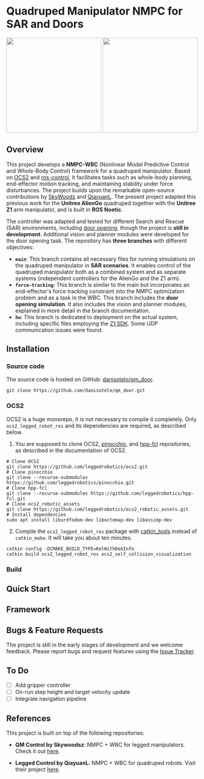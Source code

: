 # Quadruped Manipulator NMPC for SAR and Doors

<p align="center">
  <img src="https://github.com/danisotelo/qm_door/blob/main/docs/tunnel.gif" height="250px" />
  <img src="https://github.com/danisotelo/qm_door/blob/main/docs/door.gif" height="250px" />
</p>

## Overview

This project develops a <strong>NMPC-WBC</strong> (Nonlinear Model Predictive Control and Whole-Body Control) framework for a quadruped manipulator. Based on [OCS2](https://github.com/leggedrobotics/ocs2) and [ros-control](http://wiki.ros.org/ros_control), it facilitates tasks such as whole-body planning, end-effector motion tracking, and maintaining stability under force disturbances. The project builds upon the remarkable open-source contributions by [SkyWoodz](https://github.com/skywoodsz/qm_control) and [QiayuanL](https://github.com/qiayuanl/legged_control). The present project adapted this previous work for the <strong>Unitree AlienGo</strong> quadruped together with the <strong>Unitree Z1</strong> arm manipulator, and is built in <strong>ROS Noetic</strong>.

The controller was adapted and tested for different Search and Rescue (SAR) environments, including [door opening](https://github.com/danisotelo/qm_door/tree/force-tracking), though the project is <strong>still in development</strong>. Additional vision and planner modules were developed for the door opening task. The repository has <strong>three branches</strong> with different objectives:

- **`main`**: This branch contains all necessary files for running simulations on the quadruped manipulator in **SAR scenarios**. It enables control of the quadruped manipulator both as a combined system and as separate systems (independent controllers for the AlienGo and the Z1 arm).
- **`force-tracking`**: This branch is similar to the main but incorporates an end-effector's force tracking constraint into the NMPC optimization problem and as a task in the WBC. This branch includes the **door opening simulation**. It also includes the vision and planner modules, explained in more detail in the branch documentation.
- **`hw`**: This branch is dedicated to deployment on the actual system, including specific files employing the [Z1 SDK](https://github.com/unitreerobotics/z1_sdk). Some UDP communication issues were found.



## Installation

### Source code

The source code is hosted on GitHub: [danisotelo/qm_door](https://github.com/danisotelo/qm_door/issues).

```
git clone https://github.com/danisotelo/qm_door.git
```

### OCS2
OCS2 is a huge monorepo, it is not necessary to compile it completely. Only `ocs2_legged_robot_ros` and its dependencies are required, as described below.

1. You are supposed to clone OCS2, [pinocchio](https://github.com/stack-of-tasks/pinocchio), and [hpp-fcl](https://github.com/humanoid-path-planner/hpp-fcl) repositories, as described in the documentation of OCS2.
  ```
  # Clone OCS2
  git clone https://github.com/leggedrobotics/ocs2.git
  # Clone pinocchio
  git clone --recurse-submodules https://github.com/leggedrobotics/pinocchio.git
  # Clone hpp-fcl
  git clone --recurse-submodules https://github.com/leggedrobotics/hpp-fcl.git
  # Clone ocs2_robotic_assets
  git clone https://github.com/leggedrobotics/ocs2_robotic_assets.git
  # Install dependencies
  sudo apt install liburdfodom-dev liboctomap-dev libassimp-dev
  ```
2. Compile the `ocs2_legged_robot_ros` package with [catkin_tools](https://catkin-tools.readthedocs.io/en/latest/) instead of `catkin_make`. It will take you about ten minutes.
  ```
  catkin config -DCMAKE_BUILD_TYPE=RelWithDebInfo
  catkin build ocs2_legged_robot_ros ocs2_self_collision_visualization
  ```


### Build

## Quick Start

## Framework

## Bugs & Feature Requests

The project is still in the early stages of development and we welcome feedback. Please report bugs and request features using the [Issue Tracker](https://github.com/danisotelo/qm_door/issues).

## To Do

- [ ] Add gripper controller
- [ ] On-run step height and target velocity update
- [ ] Integrate navigation pipeline

## References

This project is built on top of the following repositories:

- **QM Control by Skywoodsz**: NMPC + WBC for legged manipulators. Check it out [here](https://github.com/skywoodsz/qm_control).

- **Legged Control by QiayuanL**: NMPC + WBC for quadruped robots. Visit their project [here](https://github.com/qiayuanl/legged_control).
